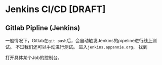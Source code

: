 # Jenkins CI/CD [DRAFT]


## Gitlab Pipline (Jenkins)

一般情况下，Gitlab在`git push`后，会自动触发Jenkins的pipeline进行线上测试。
不过我们还可以手动进行测试。
进入`jenkins.appannie.org`，
找到

打开具体某个Job的控制台。